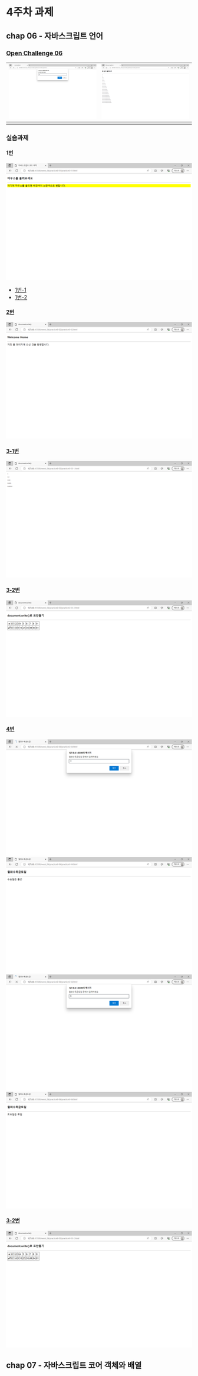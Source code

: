 # 4주차 과제
## chap 06 - 자바스크립트 언어
### [Open Challenge 06](./OpenChallenge06/OpenChallenge06.html)
| ![Open Challenge 06 Screenshot_1](./md/oc6_1.png) | ![Open Challenge 06 Screenshot_2](./md/oc6_2.png) |
|---|---|
| | |

### 실습과제
#### 1번
![1번 Screenshot](./md/6-1.png)
- [1번-1](./practice6-01/practice6-01.html)
- [1번-2](./practice6-01/practice6-02.html)

#### [2번](./practice6-02/practice6-02.html)
![2번 Screenshot](./md/6-2.png)

#### [3-1번](./practice6-03/practice6-03-1.html)
![3-1번 Screenshot](./md/6-3-1.png)

#### [3-2번](./practice6-03/practice6-03-2.html)
![3-2번 Screenshot](./md/6-3-2.png)

#### [4번](./practice6-04/practice6-04.html)
![4번 Screenshot_1](./md/6-4_1.png)
![4번 Screenshot_2](./md/6-4_2.png)
![4번 Screenshot_3](./md/6-4_3.png)
![4번 Screenshot_4](./md/6-4_4.png)

#### [3-2번](./practice6-03/practice6-03-2.html)
![3-2번 Screenshot](./md/6-3-2.png)

## chap 07 - 자바스크립트 코어 객체와 배열
